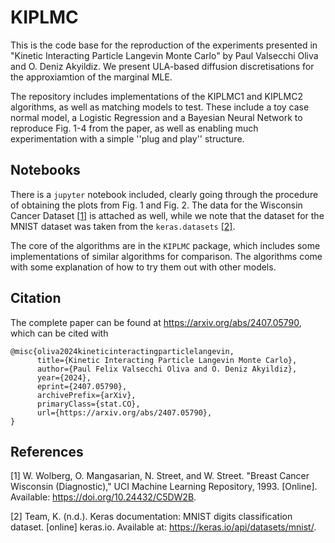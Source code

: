 # KIPLMC
This is the code base for the reproduction of the experiments presented in "Kinetic Interacting Particle Langevin Monte Carlo" by Paul Valsecchi Oliva and O. Deniz Akyildiz. We present ULA-based diffusion discretisations for the approxiamtion of the marginal MLE.

The repository includes implementations of the KIPLMC1 and KIPLMC2 algorithms, as well as matching models to test. These include a toy case normal model, a Logistic Regression and a Bayesian Neural Network to reproduce Fig. 1-4 from the paper, as well as enabling much experimentation with a simple ''plug and play'' structure.

## Notebooks

There is a `jupyter` notebook included, clearly going through the procedure of obtaining the plots from Fig. 1 and Fig. 2. The data for the Wisconsin Cancer Dataset [[1]](#1) is attached as well, while we note that the dataset for the MNIST dataset was taken from the `keras.datasets` [[2]](#2). 

The core of the algorithms are in the `KIPLMC` package, which includes some implementations of similar algorithms for comparison. The algorithms come with some explanation of how to try them out with other models.

## Citation
The complete paper can be found at https://arxiv.org/abs/2407.05790, which can be cited with
```
@misc{oliva2024kineticinteractingparticlelangevin,
      title={Kinetic Interacting Particle Langevin Monte Carlo}, 
      author={Paul Felix Valsecchi Oliva and O. Deniz Akyildiz},
      year={2024},
      eprint={2407.05790},
      archivePrefix={arXiv},
      primaryClass={stat.CO},
      url={https://arxiv.org/abs/2407.05790}, 
}
```

## References 
<a id="1">[1]</a> W. Wolberg, O. Mangasarian, N. Street, and W. Street. "Breast Cancer Wisconsin (Diagnostic)," UCI Machine Learning Repository, 1993. [Online]. Available: https://doi.org/10.24432/C5DW2B.

<a id="2">[2]</a> Team, K. (n.d.). Keras documentation: MNIST digits classification dataset. [online] keras.io. Available at: https://keras.io/api/datasets/mnist/.
